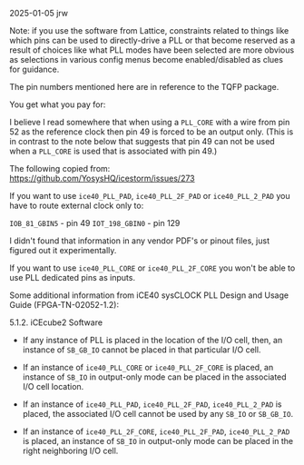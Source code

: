 
2025-01-05 jrw

Note: if you use the software from Lattice, constraints related to 
things like which pins can be used to directly-drive a PLL or that 
become reserved as a result of choices like what PLL modes have been
selected are more obvious as selections in various config menus 
become enabled/disabled as clues for guidance.

The pin numbers mentioned here are in reference to the TQFP package.

You get what you pay for:

I believe I read somewhere that when using a `PLL_CORE` with a wire from 
pin 52 as the reference clock then pin 49 is forced to be an output only.
(This is in contrast to the note below that suggests that pin 49 can not 
be used when a `PLL_CORE` is used that is associated with pin 49.)


The following copied from: https://github.com/YosysHQ/icestorm/issues/273

If you want to use `ice40_PLL_PAD`, `ice40_PLL_2F_PAD` or `ice40_PLL_2_PAD` you 
have to route external clock only to:

`IOB_81_GBIN5` - pin 49
`IOT_198_GBIN0` - pin 129

I didn't found that information in any vendor PDF's or pinout files, just 
figured out it experimentally.

If you want to use `ice40_PLL_CORE` or `ice40_PLL_2F_CORE` you won't be able to 
use PLL dedicated pins as inputs.

Some additional information from iCE40 sysCLOCK PLL Design and Usage Guide 
(FPGA-TN-02052-1.2):

5.1.2. iCEcube2 Software

* If any instance of PLL is placed in the location of the I/O cell, 
		then, an instance of `SB_GB_IO` cannot be placed in that particular 
		I/O cell.

* If an instance of `ice40_PLL_CORE` or `ice40_PLL_2F_CORE` is placed, an 
		instance of `SB_IO` in output-only mode can be placed in the 
		associated I/O cell location.

* If an instance of `ice40_PLL_PAD`, `ice40_PLL_2F_PAD`, `ice40_PLL_2_PAD` 
		is placed, the associated I/O cell cannot be used by any `SB_IO` 
		or `SB_GB_IO`.

* If an instance of `ice40_PLL_2F_CORE`, `ice40_PLL_2F_PAD`, `ice40_PLL_2_PAD` 
		is placed, an instance of `SB_IO` in output-only mode can be placed 
		in the right neighboring I/O cell.


